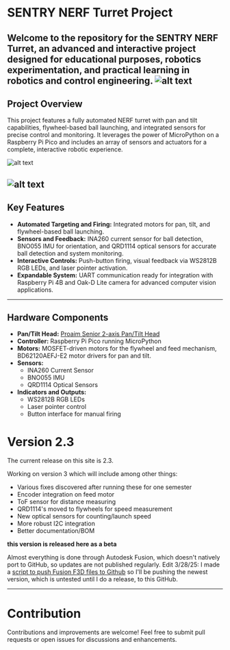 # SENTRY NERF Turret Project

Welcome to the repository for the **SENTRY NERF Turret**, an advanced and interactive project designed for educational purposes, robotics experimentation, and practical learning in robotics and control engineering.
![alt text](https://github.com/zcohen-nerd/SENTRY/blob/main/1000007922.jpg "SENTRY Turret")
---

## Project Overview

This project features a fully automated NERF turret with pan and tilt capabilities, flywheel-based ball launching, and integrated sensors for precise control and monitoring. It leverages the power of MicroPython on a Raspberry Pi Pico and includes an array of sensors and actuators for a complete, interactive robotic experience.

![alt text](https://github.com/zcohenld/SENTRY/blob/main/SENTRY%20Iso.png "Isometric View of SENTRY Gun")

![alt text](https://github.com/zcohenld/SENTRY/blob/main/SENTRY%20Cross%20Section.png "Section View of SENTRY Gun")
---

## Key Features

- **Automated Targeting and Firing:** Integrated motors for pan, tilt, and flywheel-based ball launching.
- **Sensors and Feedback:** INA260 current sensor for ball detection, BNO055 IMU for orientation, and QRD1114 optical sensors for accurate ball detection and system monitoring.
- **Interactive Controls:** Push-button firing, visual feedback via WS2812B RGB LEDs, and laser pointer activation.
- **Expandable System:** UART communication ready for integration with Raspberry Pi 4B and Oak-D Lite camera for advanced computer vision applications.

---

## Hardware Components

- **Pan/Tilt Head:** [Proaim Senior 2-axis Pan/Tilt Head](https://www.bhphotovideo.com/c/product/1555779-REG/)
- **Controller:** Raspberry Pi Pico running MicroPython
- **Motors:** MOSFET-driven motors for the flywheel and feed mechanism, BD62120AEFJ-E2 motor drivers for pan and tilt.
- **Sensors:**
  - INA260 Current Sensor
  - BNO055 IMU
  - QRD1114 Optical Sensors
- **Indicators and Outputs:**
  - WS2812B RGB LEDs
  - Laser pointer control
  - Button interface for manual firing

# Version 2.3
The current release on this site is 2.3.

Working on version 3 which will include among other things:
- Various fixes discovered after running these for one semester
- Encoder integration on feed motor
- ToF sensor for distance measuring
- QRD1114's moved to flywheels for speed measurement
- New optical sensors for counting/launch speed
- More robust I2C integration
- Better documentation/BOM

**this version is released here as a beta**

Almost everything is done through Autodesk Fusion, which doesn't natively port to GitHub, so updates are not published regularly.
Edit 3/28/25: I made a [script to push Fusion F3D files to Github](https://github.com/zcohenld/FusionToGitHub) so I'll be pushing the newest version, which is untested until I do a release, to this GitHub.


---
# Contribution

Contributions and improvements are welcome! Feel free to submit pull requests or open issues for discussions and enhancements.
